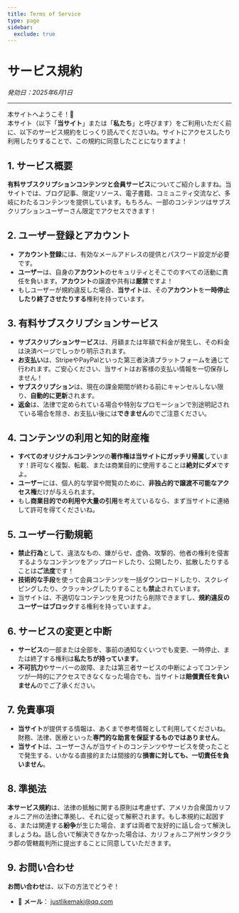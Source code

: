 ```yaml
---
title: Terms of Service
type: page
sidebar:
  exclude: true
---
```

# サービス規約

*発効日：2025年6月1日*

---

本サイトへようこそ！👋<br>
本サイト（以下「**当サイト**」または「**私たち**」と呼びます）をご利用いただく前に、以下のサービス規約をじっくり読んでくださいね。サイトにアクセスしたり利用したりすることで、この規約に同意したことになりますよ！

## 1. サービス概要
**有料サブスクリプションコンテンツと会員サービス**についてご紹介しますね。当サイトでは、ブログ記事、限定リソース、電子書籍、コミュニティ交流など、多岐にわたるコンテンツを提供しています。もちろん、一部のコンテンツはサブスクリプションユーザーさん限定でアクセスできます！

## 2. ユーザー登録とアカウント
*   **アカウント登録**には、有効なメールアドレスの提供とパスワード設定が必要です。
*   **ユーザー**は、自身の**アカウント**のセキュリティとそこでのすべての活動に責任を負います。**アカウント**の譲渡や共有は**厳禁**ですよ！
*   もしユーザーが規約違反した場合、**当サイト**は、その**アカウント**を**一時停止したり終了させたりする**権利を持っています。

## 3. 有料サブスクリプションサービス
*   **サブスクリプションサービス**は、月額または年額で料金が発生し、その料金は決済ページでしっかり明示されます。
*   **お支払い**は、StripeやPayPalといった第三者決済プラットフォームを通じて行われます。ご安心ください、当サイトはお客様の支払い情報を一切保存しません！
*   **サブスクリプション**は、現在の課金期間が終わる前にキャンセルしない限り、**自動的に更新**されます。
*   **返金**は、法律で定められている場合や特別なプロモーションで別途明記されている場合を除き、お支払い後には**できません**のでご注意ください。

## 4. コンテンツの利用と知的財産権
*   **すべてのオリジナルコンテンツ**の**著作権は当サイトにガッチリ帰属**しています！許可なく複製、転載、または商業目的に使用することは**絶対にダメ**ですよ。
*   **ユーザー**には、個人的な学習や閲覧のために、**非独占的で譲渡不可能なアクセス権**だけが与えられます。
*   もし**商業目的での利用や大量の引用**を考えているなら、まず当サイトに連絡して許可を得てくださいね。

## 5. ユーザー行動規範
*   **禁止行為**として、違法なもの、嫌がらせ、虚偽、攻撃的、他者の権利を侵害するようなコンテンツをアップロードしたり、公開したり、拡散したりすることは**ご法度**です！
*   **技術的な手段**を使って会員コンテンツを一括ダウンロードしたり、スクレイピングしたり、クラッキングしたりすることも**禁止**されています。
*   当サイトは、不適切なコンテンツを見つけたら削除できますし、**規約違反のユーザーはブロック**する権利を持っていますよ。

## 6. サービスの変更と中断
*   **サービス**の一部または全部を、事前の通知なくいつでも変更、一時停止、または終了する権利は**私たちが持っています**。
*   **不可抗力**やサーバーの故障、または第三者サービスの中断によってコンテンツが一時的にアクセスできなくなった場合でも、当サイトは**賠償責任を負いません**のでご了承ください。

## 7. 免責事項
*   **当サイト**が提供する情報は、あくまで参考情報として利用してくださいね。財務、法律、医療といった**専門的な助言を保証するものではありません**。
*   **当サイト**は、ユーザーさんが当サイトのコンテンツやサービスを使ったことで発生する、いかなる直接的または間接的な**損害に対しても、一切責任を負いません**。

## 8. 準拠法
**本サービス規約**は、法律の抵触に関する原則は考慮せず、アメリカ合衆国カリフォルニア州の法律に準拠し、それに従って解釈されます。もし本規約に起因する、または関連する**紛争**が生じた場合、まずは両者で友好的に話し合って解決しましょうね。話し合いで解決できなかった場合は、カリフォルニア州サンタクララ郡の管轄裁判所に提出することに同意していただきます。

## 9. お問い合わせ
**お問い合わせ**は、以下の方法でどうぞ！
*   📧 **メール**： [justlikemaki@qq.com](mailto:justlikemaki@qq.com)